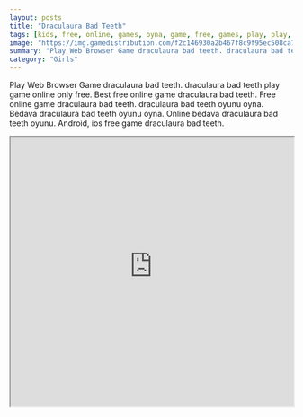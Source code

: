 ```yaml
---
layout: posts
title: "Draculaura Bad Teeth"
tags: [kids, free, online, games, oyna, game, free, games, play, play, games]
image: "https://img.gamedistribution.com/f2c146930a2b467f8c9f95ec508ca764.jpg"
summary: "Play Web Browser Game draculaura bad teeth. draculaura bad teeth play game online only free. Best free online game draculaura bad teeth. Free online game draculaura bad teeth. draculaura bad teeth oyunu oyna. Bedava draculaura bad teeth oyunu oyna. Online bedava draculaura bad teeth oyunu. Android, ios free game draculaura bad teeth."
category: "Girls"
---
```


Play Web Browser Game draculaura bad teeth. draculaura bad teeth play game online only free. Best free online game draculaura bad teeth. Free online game draculaura bad teeth. draculaura bad teeth oyunu oyna. Bedava draculaura bad teeth oyunu oyna. Online bedava draculaura bad teeth oyunu. Android, ios free game draculaura bad teeth.

<iframe width="100%" height="480px;" src="https://html5.gamedistribution.com/f2c146930a2b467f8c9f95ec508ca764/"></iframe>